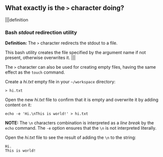 ## What exactly is the `>` character doing?

|||definition
### Bash _stdout_ redirection utility
__Definition:__ The `>` character redirects the stdout to a file.

This bash utility creates the file specified by the argument name if not present, otherwise overwrites it.
|||

The `>` character can also be used for creating empty files, having the same effect as the `touch` command. 

Create a _hi.txt_ empty file in your `~/workspace` directory:

```
> hi.txt
```

Open the new _hi.txt_ file to confirm that it is empty and overwrite it by adding content on it: 

```
echo -e 'Hi.\nThis is world!' > hi.txt
```

__NOTE:__ The `\n` characters combination is interpreted as a _line break_ by the `echo` command. The `-e` option ensures that the `\n` is not interpreted literally. 

Open the _hi.txt_ file to see the result of adding the `\n` to the string:

```
Hi.
This is world!
```